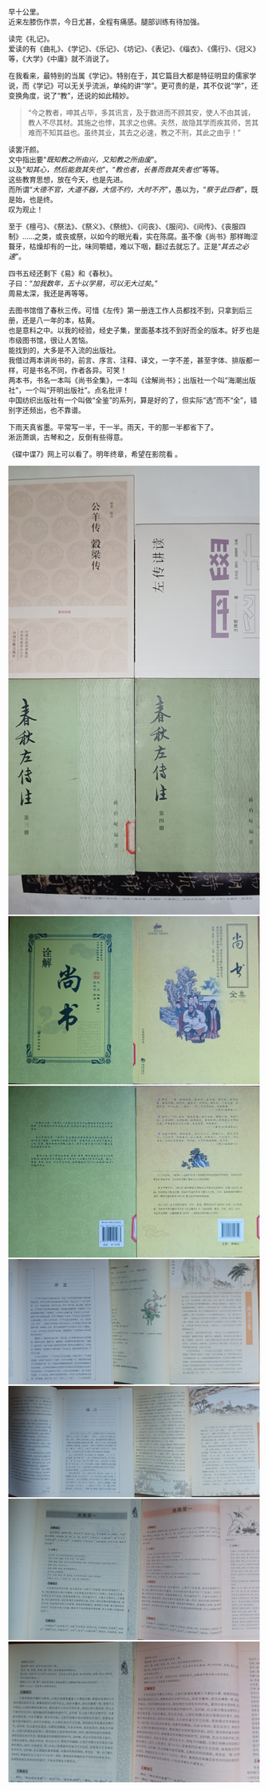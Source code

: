 早十公里。  
近来左膝伤作祟，今日尤甚，全程有痛感。腿部训练有待加强。

读完《礼记》。  
爱读的有《曲礼》、《学记》、《乐记》、《坊记》、《表记》、《缁衣》、《儒行》、《冠义》等，《大学》《中庸》就不消说了。

在我看来，最特别的当属《学记》。特别在于，其它篇目大都是特征明显的儒家学说，而《学记》可以无关乎流派，单纯的讲“学”。更可贵的是，其不仅说“学”，还变换角度，说了“教”，还说的如此精妙。  
> “今之教者，呻其占毕，多其讯言，及于数进而不顾其安，使人不由其诚，教人不尽其材。其施之也悖，其求之也佛。夫然，故隐其学而疾其师，苦其难而不知其益也。虽终其业，其去之必速，教之不刑，其此之由乎！”

读罢汗颜。  
文中指出要“*既知教之所由兴，又知教之所由废*”。  
以及“*知其心，然后能救其失也*”，“*教也者，长善而救其失者也*”等等。  
这些教育思想，放在今天，也是先进。  
而所谓“*大德不官，大道不器，大信不约，大时不齐*”，愚以为，“*察于此四者*”，既是始，也是终。  
叹为观止！

至于《檀弓》、《祭法》、《祭义》、《祭统》、《问丧》、《服问》、《间传》、《丧服四制》……之类，或丧或祭，以如今的眼光看，实在陈腐。虽不像《尚书》那样晦涩聱牙，枯燥却有的一比，味同嚼蜡，难以下咽，翻过去就忘了。正是“*其去之必速*”。

四书五经还剩下《易》和《春秋》。  
子曰：“*加我数年，五十以学易，可以无大过矣*。”  
周易太深，我还是再等等。

去图书馆借了春秋三传。可惜《左传》第一册连工作人员都找不到，只拿到后三册，还是八一年的本，枯黄。  
也是意料之中。以我的经验，经史子集，里面基本找不到好而全的版本。好歹也是市级图书馆，很让人苦恼。  
能找到的，大多是不入流的出版社。  
我借过两本讲尚书的，前言、序言、注释、译文，一字不差，甚至字体、排版都一样，可是书名不同，作者各异。可笑！  
两本书，书名一本叫《尚书全集》，一本叫《诠解尚书》；出版社一个叫“海潮出版社”，一个叫“开明出版社”。点名批评！  
中国纺织出版社有一个叫做“全鉴”的系列，算是好的了，但实际“选”而不“全”，错别字还频出，也不靠谱。

下雨天真省墨。平常写一半，干一半。雨天，干的那一半都省下了。   
淅沥萧飒，古琴和之，反倒有些得意。

《碟中谍7》网上可以看了。明年终章，希望在影院看 。

![chunqiu](img/chunqiu.jpg)
![shangshu00](img/shangshu_00.jpg)
![shangshu01](img/shangshu_01.jpg)
![shangshu02](img/shangshu_02.jpg)
![shangshu03](img/shangshu_03.jpg)
![shangshu04](img/shangshu_04.jpg)
![shangshu05](img/shangshu_05.jpg)
